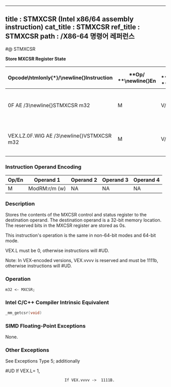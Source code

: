 ----------------------------
title : STMXCSR (Intel x86/64 assembly instruction)
cat_title : STMXCSR
ref_title : STMXCSR
path : /X86-64 명령어 레퍼런스
----------------------------
#@ STMXCSR

**Store MXCSR Register State**

|**Opcode\htmlonly{*}/**\newline{}**Instruction**|**Op/ **\newline{}**En**|**64/32 bit **\newline{}**Mode **\newline{}**Support**|**CPUID **\newline{}**Feature **\newline{}**Flag**|**Description**|
|------------------------------------------------|------------------------|------------------------------------------------------|--------------------------------------------------|---------------|
|0F AE /3\newline{}STMXCSR m32|M|V/V|SSE|Store contents of MXCSR register to m32.|
|VEX.LZ.0F.WIG AE /3\newline{}VSTMXCSR m32|M|V/V|AVX|Store contents of MXCSR register to m32.|
### Instruction Operand Encoding


|Op/En|Operand 1|Operand 2|Operand 3|Operand 4|
|-----|---------|---------|---------|---------|
|M|ModRM:r/m (w)|NA|NA|NA|
### Description


Stores the contents of the MXCSR control and status register to the destination operand. The destination operand is a 32-bit memory location. The reserved bits in the MXCSR register are stored as 0s.

This instruction's operation is the same in non-64-bit modes and 64-bit mode.

VEX.L must be 0, otherwise instructions will #UD.

Note: In VEX-encoded versions, VEX.vvvv is reserved and must be 1111b, otherwise instructions will #UD.


### Operation

```info-verb
m32 <- MXCSR;
```

### Intel C/C++ Compiler Intrinsic Equivalent

```cpp
_mm_getcsr(void)
```
### SIMD Floating-Point Exceptions


None.

### Other Exceptions


See Exceptions Type 5; additionally

#UD If VEX.L= 1,

                              If VEX.vvvv  ->  1111B.

